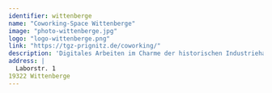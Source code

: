 ```yaml
---
identifier: wittenberge
name: "Coworking-Space Wittenberge"
image: "photo-wittenberge.jpg"
logo: "logo-wittenberge.png"
link: "https://tgz-prignitz.de/coworking/"
description: 'Digitales Arbeiten im Charme der historischen Industriehalle. In Wittenberge ist das seit Juli 2020 jeden Tag in der Woche und rund um die Uhr möglich. Mit dem Ende des „Summer of Pioneers“, der dutzende Digitalarbeiter in die Elbestadt gelockt hatte, zog der Coworking-Space in das TGZ Prignitz. Er bietet seither mit 15 Arbeitsplätzen, Konferenzräumen, kostenlosem WLAN und frischem Bio-Kaffee alles, was es für das ortsunabhängige Arbeiten und Netzwerken benötigt.'
address: |
  Laborstr. 1
19322 Wittenberge
---
```

